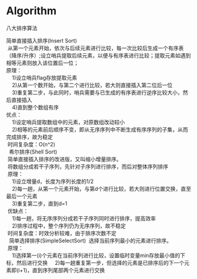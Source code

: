 # Algorithm

八大排序算法

简单直接插入排序(Insert Sort)<br> 
  从第一个元素开始，依次与后续元素进行比较，每一次比较后生成一个有序表（降序/升序）;设立哨兵提取后续元素，以便与有序表进行比较；提取元素如遇到相等元素则放入该位置后一位；<br> 
  原理：<br> 
     1)设立哨兵flag存放提取元素 <br>
      2)从第一个数开始，与第二个进行比较，若大则直接插入第二位后一位 <br>
      3)重复第二步，与此同时，哨兵需要与已生成的有序表进行逆序比较大小，然后直接插入 <br>
      4)直到整个数组有序<br> 
  优点：<br>
     1)设定哨兵提取数组中的元素，对原数组改动较小<br>
      2)相等的元素前后顺序不变，即从无序序列中不断生成有序序列的子集，从而完成排序，故为稳定 <br>
  时间复杂度：O(n^2)<br> 
  
希尔排序(Shell Sort)<br> 
  简单直接插入排序的改进版，又叫缩小增量排序。<br> 
  将数组分成若干子序列，先针对子序列进行排序，而后对整体序列排序<br> 
  原理：<br> 
      1)设立增量d，长度为序列长度的1/2<br> 
      2)每一趟，从第一个元素开始，与第d个进行比较，若大则进行位置交换，直至最后一个元素<br> 
      3)重复第二步，直到d=1<br> 
  优缺点：<br> 
      1)每一趟，将无序序列分成若干子序列同时进行排序，提高效率<br> 
      2)排序过程中，整个序列仍为无序序列，故不稳定<br> 
  时间复杂度：时效分析较难，由于排序次数不定<br> 
  
简单选择排序(SimpleSelectSort)
  选择当前序列最小的元素进行排序。<br>
  原理：<br>
     1)选择第一(i)个元素在当前序列进行比较，设置临时变量min存放最小值的下标，然后进行交换
     2)每一趟重复第一步，但选择的元素是已排序后的下一个元素即(i+1)，直到序列尾部两个元素进行交换
